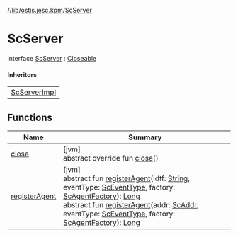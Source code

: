 //[lib](../../../index.md)/[ostis.jesc.kpm](../index.md)/[ScServer](index.md)

# ScServer

interface [ScServer](index.md) : [Closeable](https://docs.oracle.com/javase/8/docs/api/java/io/Closeable.html)

#### Inheritors

| |
|---|
| [ScServerImpl](../-sc-server-impl/index.md) |

## Functions

| Name | Summary |
|---|---|
| [close](../../ostis.jesc.memory/-sc-memory/index.md#358956095%2FFunctions%2F1299105613) | [jvm]<br>abstract override fun [close](../../ostis.jesc.memory/-sc-memory/index.md#358956095%2FFunctions%2F1299105613)() |
| [registerAgent](register-agent.md) | [jvm]<br>abstract fun [registerAgent](register-agent.md)(idtf: [String](https://kotlinlang.org/api/latest/jvm/stdlib/kotlin/-string/index.html), eventType: [ScEventType](../../ostis.jesc.client.model.event/-sc-event-type/index.md), factory: [ScAgentFactory](../../ostis.jesc.kpm.agent/-sc-agent-factory/index.md)): [Long](https://kotlinlang.org/api/latest/jvm/stdlib/kotlin/-long/index.html)<br>abstract fun [registerAgent](register-agent.md)(addr: [ScAddr](../../ostis.jesc.client.model.addr/-sc-addr/index.md), eventType: [ScEventType](../../ostis.jesc.client.model.event/-sc-event-type/index.md), factory: [ScAgentFactory](../../ostis.jesc.kpm.agent/-sc-agent-factory/index.md)): [Long](https://kotlinlang.org/api/latest/jvm/stdlib/kotlin/-long/index.html) |

